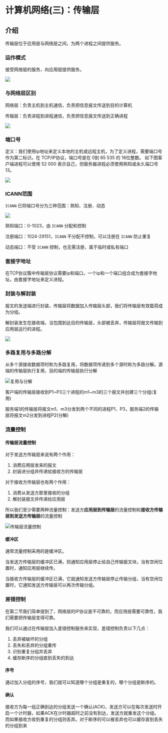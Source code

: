 # 计算机网络(三)：传输层

## 介绍

传输层位于应用层与网络层之间，为两个进程之间提供服务。

### 运作模式

接受网络层的服务，向应用层提供服务。

![](http://qiniu.itliusir.com/3.1%20%E4%BC%A0%E8%BE%93%E5%B1%82%E7%9A%84%E9%80%BB%E8%BE%91%E8%BF%9E%E6%8E%A5.png)

### 与网络层区别

网络层：负责主机到主机通信，负责把信息报文传送到目的计算机

 传输层：负责进程到进程通信，负责把信息报文传送到正确进程

![](http://qiniu.itliusir.com/3.2.png)

### 端口号

定义：我们使用ip地址来定义本地的主机或远程主机，为了定义进程，需要端口号作为第二标识。在 TCP/IP协议，端口号是在 0到 65 535 的 16位整数。 如下图客户端进程可以使用 52 000 表示自己，但服务器进程必须使用熟知或永久端口号 13。

![](http://qiniu.itliusir.com/3.3.png)

### ICANN范围

`ICANN` 已将端口号分为三种范围：熟知、注册、动态

![](http://qiniu.itliusir.com/3.4.png)

熟知端口：0-1023，由 `ICANN` 分配和控制

注册端口：1024-29151，`ICANN` 不分配不控制，可以注册在 `ICANN` 防止重复

动态端口：不受 `ICANN` 控制，也无需注册，属于临时或私有端口

### 套接字地址

在TCP协议簇中传输层协议需要ip和端口，一个ip和一个端口组合成为套接字地址。由套接字地址来定义进程。

### 封装与解封装

报文的发送端进行封装，传输层将数据加入传输层头部，我们将传输层有效载荷成为分组。

解封装发生在接收端，当包围到达目的传输层，头部被丢弃，传输层将报文传输到应用层运行的进程。

![](http://qiniu.itliusir.com/3.5.png)

### 多路复用与多路分解

从多个源接收数据项时称为多路复用，将数据项传递到多个源时称为多路分解。源端的传输层执行复用，目的端的传输层执行分解

![复用与分解](http://qiniu.itliusir.com/%E5%A4%9A%E8%B7%AF%E5%A4%8D%E7%94%A8.png)



客户端的传输层接收到P1~P3三个进程的m1~m3的三个报文并创建三个分组(复用)

服务端1的传输层将报文m1、m3分发到两个不同的进程P1、P3，服务端2的传输层将报文m2分发到进程P2(分解)

### 流量控制

#### 传输层流量控制

对于发送方传输层来说有两个作用：

1. 消费应用层发来的报文
2. 封装进分组并传递给接收方的传输层

对于接收方传输层也有两个作用：

1. 消费从发送方那里接收的分组
2. 解封装报文并传递给应用层

所以我们至少需要两种流量控制：发送方**应用层到传输层**的流量控制和**接收方传输层到发送方传输层**的流量控制

![传输层流量控制](http://qiniu.itliusir.com/%E4%BC%A0%E8%BE%93%E5%B1%82%E6%B5%81%E9%87%8F%E6%8E%A7%E5%88%B6.png)



#### 缓冲区

通常流量控制采用的是缓冲区。

当发送方传输层的缓冲区已满，则通知应用层停止给自己传输报文块，当有空闲位置时，通知应用层继续传。

当接收方传输层的缓冲区已满，它就通知发送方传输层停止传输分组，当有空闲位置时，它通知发送方传输层可以再次传输分组。

### 差错控制

在第二节我们简单提到了，网络层的IP协议是不可靠的，而应用层需要可靠性，我们需要把传输层变得可靠。

我们可以通过在传输层加入差错控制服务来实现，差错控制负责以下几点：

1. 丢弃被破坏的分组
2. 丢失和丢弃的分组重传
3. 识别重复分组并丢弃
4. 缓存断序的分组直到丢失的到达

#### 序号

通过加入分组的序号，我们就可以知道哪个分组是重复的，哪个分组是断序的。

#### 确认

接收方为每一组正确到达的分组发送一个确认(ACK)，发送方可以在每次发送时开启一个计时器，如果ACK在计时器超时之前没有到达，发送方就重发这个分组。而如果接收方收到重复的分组则丢弃。对于断序的可以被丢弃也可以缓存直到丢失的分组到来


